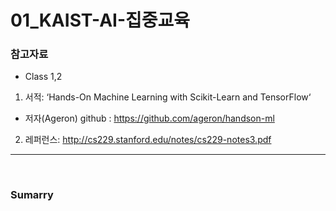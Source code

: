 # 01_KAIST-AI-집중교육

### 참고자료
 - Class 1,2 
  1. 서적: ‘Hands-On Machine Learning with Scikit-Learn and TensorFlow‘  
   - 저자(Ageron) github :  https://github.com/ageron/handson-ml  
  2. 레퍼런스: http://cs229.stanford.edu/notes/cs229-notes3.pdf  
  
<hr>
<br>

### Sumarry

  
 
 
